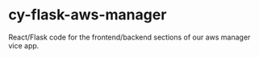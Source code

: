 # cy-flask-aws-manager
React/Flask code for the frontend/backend sections of our aws manager vice app.
